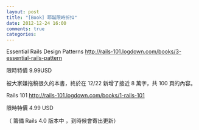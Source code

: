 ```yaml
---
layout: post
title: "[Book] 耶誕限時折扣"
date: 2012-12-24 16:00
comments: true
categories: 
---
```



Essential Rails Design Patterns
<http://rails-101.logdown.com/books/3-essential-rails-pattern>

限時特價 9.99USD 

被大家嫌拖稿很久的本書，終於在 12/22 新增了接近 8 萬字，共 100 頁的內容。


Rails 101
<http://rails-101.logdown.com/books/1-rails-101>

限時特價 4.99 USD 

（ 籌備 Rails 4.0 版本中 ，到時候會寄出更新）

